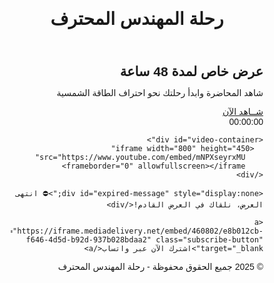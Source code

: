 
<html lang="ar" dir="rtl">
<head>
  <meta charset="UTF-8" />
  <meta name="viewport" content="width=device-width, initial-scale=1.0" />
  <title>عرض خـــاص -رحلة المهندس المحترف</title>
  <link href="https://fonts.googleapis.com/css2?family=Cairo:wght@400;700&display=swap" rel="stylesheet" />
<style>
  * {
    margin: 0;
    padding: 0;
    box-sizing: border-box;
    font-family: 'Cairo', sans-serif;
  }

  body {
    background: #fdf6e3;
    color: #222;
    line-height: 1.6;
  }

  header {
    padding: 20px 40px;
    background-color: #fff8e1;
    display: flex;
    justify-content: space-between;
    align-items: center;
    border-bottom: 1px solid #ddd;
  }

  header h1 {
    font-size: 24px;
    color: #7c5e10;
  }

  .hero {
    position: relative;
    background-image: url('Images/hero.png');
    background-size: cover;
    background-position: center;
    height: 100vh;
    display: flex;
    align-items: center;
    justify-content: center;
    text-align: center;
  }

  .hero::after {
    content: '';
    position: absolute;
    top: 0; left: 0;
    width: 100%; height: 100%;
    background-color: rgba(255, 248, 225, 0.6);
    z-index: 1;
  }

  .hero-content {
    position: relative;
    z-index: 2;
    max-width: 800px;
    padding: 20px;
  }

  .hero h2 {
    font-size: 36px;
    margin-bottom: 20px;
    color: #7c5e10;
  }

  .hero p {
    font-size: 18px;
    color: #4a3f25;
    margin-bottom: 30px;
  }

  .hero a.button {
    padding: 12px 30px;
    background-color: #ffba00;
    color: #000;
    font-weight: bold;
    border: none;
    border-radius: 8px;
    text-decoration: none;
    font-size: 18px;
    transition: background-color 0.3s;
  }

  .hero a.button:hover {
    background-color: #ffaa00;
  }

  #video {
    padding: 60px 20px;
    text-align: center;
    background-color: #fffdf5;
  }

  iframe {
    max-width: 100%;
    border-radius: 12px;
  }

  #countdown {
    font-size: 28px;
    margin-bottom: 30px;
    color: #aa8800;
    font-weight: bold;
  }

  .digital-timer {
    font-size: 48px;
    font-weight: bold;
    color: #aa8800;
    background: #fff3c4;
    padding: 20px 40px;
    border-radius: 12px;
    display: inline-block;
    margin-bottom: 30px;
    box-shadow: 0 0 20px rgba(170, 136, 0, 0.2);
  }

  #expired-message {
    font-size: 24px;
    color: red;
    margin-top: 20px;
  }

  .subscribe-button {
    margin-top: 30px;
    padding: 15px 30px;
    background-color: #ffba00;
    color: #000;
    border: none;
    border-radius: 10px;
    font-size: 18px;
    font-weight: bold;
    cursor: pointer;
    text-decoration: none;
  }

  .subscribe-button:hover {
    background-color: #ffaa00;
  }

  footer {
    background-color: #fff3c4;
    text-align: center;
    padding: 20px;
    color: #555;
    font-size: 14px;
    margin-top: 60px;
  }
</style>



</head>
<body>

  <header>
    <h1>رحلة المهندس المحترف</h1>
  </header>

  <section class="hero">
    <div class="hero-content">
      <h2>عرض خاص لمدة 48 ساعة</h2>
      <p>شاهد المحاضرة وابدأ رحلتك نحو احتراف الطاقة الشمسية</p>
      <a href="#video" class="button">شــاهد الآن</a>
    </div>
  </section>

  <section id="video">
<div id="countdown" class="digital-timer">00:00:00</div>

    <div id="video-container">
      <iframe width="800" height="450"
        src="https://www.youtube.com/embed/mNPXseyrxMU"
        frameborder="0" allowfullscreen></iframe>
    </div>

    <div id="expired-message" style="display:none;">⛔ انتهى العرض، نلقاك في العرض القادم!</div>

    <a href="https://iframe.mediadelivery.net/embed/460802/e8b012cb-f646-4d5d-b92d-937b028bdaa2" class="subscribe-button" target="_blank">اشترك الآن عبر واتساب</a>
  </section>

  <footer>
    &copy; 2025 جميع الحقوق محفوظة - رحلة المهندس المحترف
  </footer>

<script>
  function startCountdown() {
    const countdownEl = document.getElementById("countdown");
    const videoContainer = document.getElementById("video-container");
    const expiredMessage = document.getElementById("expired-message");

    let savedTime = localStorage.getItem("offer_expiry");
    if (!savedTime) {
      const expiryTime = new Date().getTime() + 48 * 60 * 60 * 1000;
      localStorage.setItem("offer_expiry", expiryTime);
      savedTime = expiryTime;
    }

    const interval = setInterval(() => {
      const now = new Date().getTime();
      const distance = savedTime - now;

      if (distance <= 0) {
        clearInterval(interval);
        countdownEl.style.display = "none";
        videoContainer.style.display = "none";
        expiredMessage.style.display = "block";
        return;
      }

      const hours = String(Math.floor((distance % (1000 * 60 * 60 * 24)) / (1000 * 60 * 60))).padStart(2, '0');
      const minutes = String(Math.floor((distance % (1000 * 60 * 60)) / (1000 * 60))).padStart(2, '0');
      const seconds = String(Math.floor((distance % (1000 * 60)) / 1000)).padStart(2, '0');

      countdownEl.textContent = `${hours}:${minutes}:${seconds}`;
    }, 1000);
  }

  window.onload = startCountdown;
</script>

</body>
</html>

